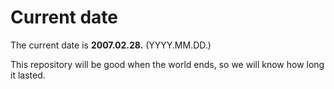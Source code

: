 # Current date

The current date is **2007.02.28.** (YYYY.MM.DD.)

This repository will be good when the world ends, so we will know how long it lasted.